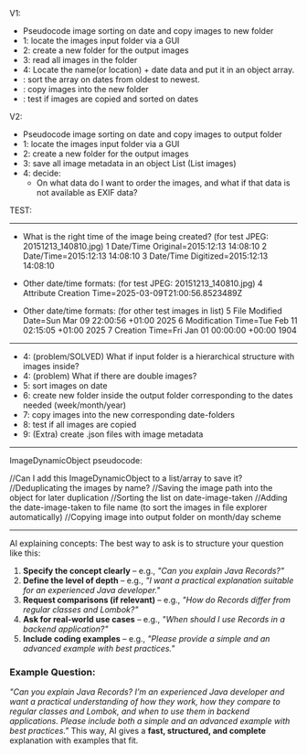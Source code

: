 V1:

* Pseudocode image sorting on date and copy images to new folder
* 1: locate the images input folder via a GUI
* 2: create a new folder for the output images
* 3: read all images in the folder
* 4: Locate the name(or location) + date data and put it in an object array.
* : sort the array on dates from oldest to newest.
* : copy images into the new folder
* : test if images are copied and sorted on dates

V2:
* Pseudocode image sorting on date and copy images to output folder
* 1: locate the images input folder via a GUI
* 2: create a new folder for the output images
* 3: save all image metadata in an object List (List<ImageMetaData> images)
* 4: decide: 
  * On what data do I want to order the images, and what if that data is not available as EXIF data?

TEST:  

---
* What is the right time of the image being created? (for test JPEG: 20151213_140810.jpg)
1
Date/Time Original=2015:12:13 14:08:10
2
Date/Time=2015:12:13 14:08:10
3
Date/Time Digitized=2015:12:13 14:08:10


* Other date/time formats: (for test JPEG: 20151213_140810.jpg)
4
Attribute Creation Time=2025-03-09T21:00:56.8523489Z

* Other date/time formats: (for other test images in list)
5
File Modified Date=Sun Mar 09 22:00:56 +01:00 2025
6
Modification Time=Tue Feb 11 02:15:05 +01:00 2025
7
Creation Time=Fri Jan 01 00:00:00 +00:00 1904

---
* 4: (problem/SOLVED) What if input folder is a hierarchical structure with images inside?
* 4: (problem) What if there are double images?
* 5: sort images on date
* 6: create new folder inside the output folder corresponding to the dates needed (week/month/year)
* 7: copy images into the new corresponding date-folders
* 8: test if all images are copied
* 9: (Extra) create .json files with image metadata

---

ImageDynamicObject pseudocode:

//Can I add this ImageDynamicObject to a list/array to save it?
//Deduplicating the images by name?
//Saving the image path into the object for later duplication
//Sorting the list on date-image-taken
//Adding the date-image-taken to file name (to sort the images in file explorer automatically)
//Copying image into output folder on month/day scheme

 ---

AI explaining concepts:
The best way to ask is to structure your question like this:
1. **Specify the concept clearly** – e.g., *"Can you explain Java Records?"*
2. **Define the level of depth** – e.g., *"I want a practical explanation suitable for an experienced Java developer."*
3. **Request comparisons (if relevant)** – e.g., *"How do Records differ from regular classes and Lombok?"*
4. **Ask for real-world use cases** – e.g., *"When should I use Records in a backend application?"*
5. **Include coding examples** – e.g., *"Please provide a simple and an advanced example with best practices."*

### Example Question:
*"Can you explain Java Records? I’m an experienced Java developer and want a practical understanding of how they work, how they compare to regular classes and Lombok, and when to use them in backend applications. Please include both a simple and an advanced example with best practices."*
This way, AI gives a **fast, structured, and complete** explanation with examples that fit.
